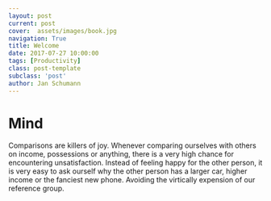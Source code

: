 ```yaml
---
layout: post
current: post
cover:  assets/images/book.jpg
navigation: True
title: Welcome
date: 2017-07-27 10:00:00
tags: [Productivity]
class: post-template
subclass: 'post'
author: Jan Schumann
---
```


# Mind

Comparisons are killers of joy. Whenever comparing ourselves with others on
income, possessions or anything, there is a very high chance for encountering
unsatisfaction. Instead of feeling happy for the other person, it is very easy
to ask ourself why the other person has a larger car, higher income or the
fanciest new phone.
Avoiding the virtically expension of our reference group.